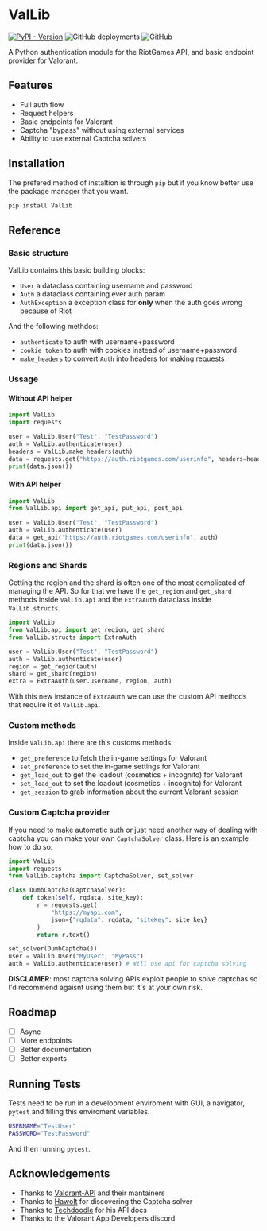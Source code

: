 # ValLib

[![PyPI - Version](https://img.shields.io/pypi/v/ValLib?label=ValLib)](https://pypi.org/project/ValLib/)
![GitHub deployments](https://img.shields.io/github/deployments/ValUtils/ValLib/deploy?label=deploy)
![GitHub](https://img.shields.io/github/license/ValUtils/ValLib)

A Python authentication module for the RiotGames API, and basic endpoint provider for Valorant.

## Features

- Full auth flow
- Request helpers
- Basic endpoints for Valorant
- Captcha "bypass" without using external services
- Ability to use external Captcha solvers

## Installation

The prefered method of instaltion is through `pip` but if you know better use the package manager that you want.

```sh
pip install ValLib
```

## Reference

### Basic structure

ValLib contains this basic building blocks:

- `User` a dataclass containing username and password
- `Auth` a dataclass containing ever auth param
- `AuthException` a exception class for **only** when the auth goes wrong because of Riot

And the following methdos:

- `authenticate` to auth with username+password
- `cookie_token` to auth with cookies instead of username+password
- `make_headers` to convert `Auth` into headers for making requests

### Ussage

#### Without API helper

```python
import ValLib
import requests

user = ValLib.User("Test", "TestPassword")
auth = ValLib.authenticate(user)
headers = ValLib.make_headers(auth)
data = requests.get("https://auth.riotgames.com/userinfo", headers=headers)
print(data.json())
```

#### With API helper

```python
import ValLib
from ValLib.api import get_api, put_api, post_api

user = ValLib.User("Test", "TestPassword")
auth = ValLib.authenticate(user)
data = get_api("https://auth.riotgames.com/userinfo", auth)
print(data.json())
```

### Regions and Shards

Getting the region and the shard is often one of the most complicated of managing the API.
So for that we have the `get_region` and `get_shard` methods inside `ValLib.api` and the `ExtraAuth` dataclass inside `ValLib.structs`.

```python
import ValLib
from ValLib.api import get_region, get_shard
from ValLib.structs import ExtraAuth

user = ValLib.User("Test", "TestPassword")
auth = ValLib.authenticate(user)
region = get_region(auth)
shard = get_shard(region)
extra = ExtraAuth(user.username, region, auth)
```

With this new instance of `ExtraAuth` we can use the custom API methods that require it of `ValLib.api`.

### Custom methods

Inside `ValLib.api` there are this customs methods:

- `get_preference` to fetch the in-game settings for Valorant
- `set_preference` to set the in-game settings for Valorant
- `get_load_out` to get the loadout (cosmetics + incognito) for Valorant
- `set_load_out` to set the loadout (cosmetics + incognito) for Valorant
- `get_session` to grab information about the current Valorant session

### Custom Captcha provider

If you need to make automatic auth or just need another way of dealing with captcha you can make your own `CaptchaSolver` class. Here is an example how to do so:

```python
import ValLib
import requests
from ValLib.captcha import CaptchaSolver, set_solver

class DumbCaptcha(CaptchaSolver):
    def token(self, rqdata, site_key):
        r = requests.get(
            "https://myapi.com",
            json={"rqdata": rqdata, "siteKey": site_key}
        )
        return r.text()

set_solver(DumbCaptcha())
user = ValLib.User("MyUser", "MyPass")
auth = ValLib.authenticate(user) # Will use api for captcha solving
```

**DISCLAMER**: most captcha solving APIs exploit people to solve captchas so I'd recommend agaisnt using them but it's at your own risk.

## Roadmap

- [ ] Async
- [ ] More endpoints
- [ ] Better documentation
- [ ] Better exports

## Running Tests

Tests need to be run in a development enviroment with GUI, a navigator, `pytest` and filling this enviroment variables.

```sh
USERNAME="TestUser"
PASSWORD="TestPassword"
```

And then running `pytest`.

## Acknowledgements

- Thanks to [Valorant-API](https://valorant-api.com/) and their mantainers
- Thanks to [Hawolt](https://github.com/hawolt) for discovering the Captcha solver
- Thanks to [Techdoodle](https://github.com/techchrism) for his API docs
- Thanks to the Valorant App Developers discord
